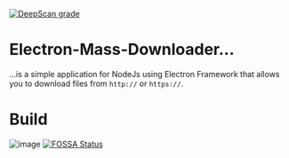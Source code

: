 [![DeepScan grade](https://deepscan.io/api/teams/12360/projects/15336/branches/305528/badge/grade.svg)](https://deepscan.io/dashboard#view=project&tid=12360&pid=15336&bid=305528)
# Electron-Mass-Downloader...

...is a simple application for NodeJs using Electron Framework that allows you to download files from `http://` or `https://`.

# Build 
![image](https://api.travis-ci.com/J-P-S-O/Electron-Mass-Downloader.svg?branch=main)
[![FOSSA Status](https://app.fossa.com/api/projects/git%2Bgithub.com%2FJ-P-S-O%2FElectron-Mass-Downloader.svg?type=shield)](https://app.fossa.com/projects/git%2Bgithub.com%2FJ-P-S-O%2FElectron-Mass-Downloader?ref=badge_shield)

